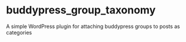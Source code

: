 # buddypress_group_taxonomy
A simple WordPress plugin for attaching buddypress groups to posts as categories
